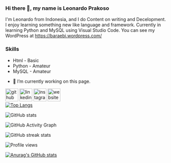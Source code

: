 <!---
Lbdbapr13/Lbdbapr13 is a ✨ special ✨ repository because its `README.md` (this file) appears on your GitHub profile.
You can click the Preview link to take a look at your changes.
--->

### Hi there 👋, my name is Leonardo Prakoso
I'm Leonardo from Indonesia, and I do Content on writing and Decelopment. I enjoy learning something new like language and framework. Currently in learning Python and MySQL using Visual Studio Code. You can see my WordPress at https://baraebi.wordpress.com/

### Skills
* Html - Basic
* Python - Amateur
* MySQL - Amateur

- 🔭 I’m currently working on this page. 

[<img src='https://cdn.jsdelivr.net/npm/simple-icons@3.0.1/icons/github.svg' alt='github' height='40'>](https://github.com/lbdbapr13)  [<img src='https://cdn.jsdelivr.net/npm/simple-icons@3.0.1/icons/linkedin.svg' alt='linkedin' height='40'>](https://www.linkedin.com/in/leonardoprakoso/)  [<img src='https://cdn.jsdelivr.net/npm/simple-icons@3.0.1/icons/instagram.svg' alt='instagram' height='40'>](https://www.instagram.com/Leonardo_bdp/)  [<img src='https://cdn.jsdelivr.net/npm/simple-icons@3.0.1/icons/icloud.svg' alt='website' height='40'>](https://baraebi.wordpress.com)  
[![Top Langs](https://github-readme-stats.vercel.app/api/top-langs/?username=lbdbapr13)](https://github.com/anuraghazra/github-readme-stats)

![GitHub stats](https://github-readme-stats.vercel.app/api?username=lbdbapr13&show_icons=true)  

![GitHub Activity Graph](https://activity-graph.herokuapp.com/graph?username=lbdbapr13)  

![GitHub streak stats](https://github-readme-streak-stats.herokuapp.com/?user=lbdbapr13)  

![Profile views](https://gpvc.arturio.dev/lbdbapr13)

[![Anurag's GitHub stats](https://github-readme-stats.vercel.app/api?username=Lbdbapr13)](https://github.com/anuraghazra/github-readme-stats)
